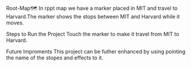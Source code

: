 Root-Map🗺
   In rppt map we have a marker placed in MIT and travel to Harvard.The marker shows the stops between MIT and Harvard while it moves.

Steps to Run the Project
   Touch the marker to make it travel from MIT to Harvard.
   
Future Improments
   This project can be futher enhanced by using pointing the name of the stopes and effects to it.
